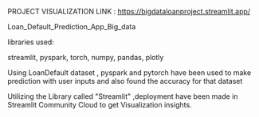 PROJECT VISUALIZATION LINK : https://bigdataloanproject.streamlit.app/

Loan_Default_Prediction_App_Big_data

libraries used:

streamlit, pyspark, torch, numpy, pandas, plotly

Using LoanDefault dataset , pyspark and pytorch have been used to 
make prediction with user inputs and also found the accuracy for that
dataset 

Utilizing the Library called "Streamlit" ,deployment have been made in Streamlit Community Cloud to get Visualization insights.